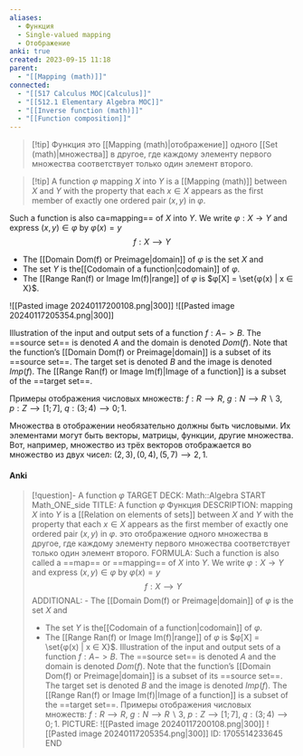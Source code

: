 ```yaml
---
aliases:
  - Функция
  - Single-valued mapping
  - Отображение
anki: true
created: 2023-09-15 11:18
parent:
  - "[[Mapping (math)]]"
connected:
  - "[[517 Сalculus MOC|Calculus]]"
  - "[[512.1 Elementary Algebra MOC]]"
  - "[[Inverse function (math)]]"
  - "[[Function composition]]"
---
```



> [!tip] Функция
это [[Mapping (math)|отображение]]  одного [[Set (math)|множества]]  в другое, где каждому элементу первого множества соответствует только один элемент второго.

> [!tip] A function $φ$
 mapping $X$ into $Y$ is a [[Mapping (math)]] between $X$ and $Y$ with the property that each $x ∈ X$ appears as the first member of exactly one ordered pair $(x, y)$ in $φ$. 

Such a function is also ca[](Relation%20on%20elements%20of%20sets.md)=mapping== of $X$ into $Y$. 
We write $φ : X → Y$ and express $(x, y) ∈ φ$ by $φ(x) = y$ 
$$f:X⟶Y$$
- The [[Domain Dom(f) or Preimage|domain]] of $φ$ is the set $X$ and 
- The set $Y$ is the[[Codomain of a function|codomain]] of $φ$.  
- The [[Range Ran(f) or Image Im(f)|range]] of $φ$ is $φ[X] = \set{φ(x) | x ∈ X}$. 

![[Pasted image 20240117200108.png|300]]
![[Pasted image 20240117205354.png|300]]


Illustration of the input and output sets of a function $f : A -> B$. The ==source set== is denoted $A$ and the domain is denoted $Dom(f)$. Note that the function’s [[Domain Dom(f) or Preimage|domain]]  is a subset of its ==source set==. The target set is denoted $B$ and the image is denoted $Imp(f)$. 
The [[Range Ran(f) or Image Im(f)|Image of a function]] is a subset of the ==target set==.

Примеры отображения числовых множеств:
$f:R⟶R,$
$g:N⟶R∖{3},$
$p:Z⟶[1; 7],$
$q:(3; 4)⟶{0; 1}.$

Множества в отображении необязательно должны быть числовыми. Их элементами могут быть векторы, матрицы, функции, другие множества. Вот, например, множество из трёх векторов отображается во множество из двух чисел: ${(2, 3), (0, 4), (5, 7)}⟶{2, 1}$.


#### Anki
> [!question]- A function $φ$
TARGET DECK: Math::Algebra
START
Math_ONE_side
TITLE: A function $φ$
Функция
DESCRIPTION: mapping $X$ into $Y$ is a [[Relation on elements of sets]] between $X$ and $Y$ with the property that each $x ∈ X$ appears as the first member of exactly one ordered pair $(x, y)$ in $φ$. 
это отображение одного множества   в другое, где каждому элементу первого множества соответствует только один элемент второго.
FORMULA: Such a function is also called a ==map== or ==mapping== of $X$ into $Y$. 
We write $φ : X → Y$ and express $(x, y) ∈ φ$ by $φ(x) = y$ 
$$f:X⟶Y$$
ADDITIONAL: - The [[Domain Dom(f) or Preimage|domain]] of $φ$ is the set $X$ and 
> - The set $Y$ is the[[Codomain of a function|codomain]] of $φ$.  
> - The [[Range Ran(f) or Image Im(f)|range]] of $φ$ is $φ[X] = \set{φ(x) | x ∈ X}$.
Illustration of the input and output sets of a function $f : A -> B$. The ==source set== is denoted $A$ and the domain is denoted $Dom(f)$. Note that the function’s [[Domain Dom(f) or Preimage|domain]]  is a subset of its ==source set==. The target set is denoted $B$ and the image is denoted $Imp(f)$. 
The [[Range Ran(f) or Image Im(f)|Image of a function]] is a subset of the ==target set==.
Примеры отображения числовых множеств:
$f:R⟶R,$
$g:N⟶R∖{3},$
$p:Z⟶[1; 7],$
$q:(3; 4)⟶{0; 1}.$
PICTURE: ![[Pasted image 20240117200108.png|300]]
![[Pasted image 20240117205354.png|300]]
ID: 1705514233645
END



